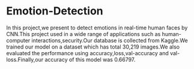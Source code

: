 # Emotion-Detection
In this project,we present to detect emotions in real-time human faces by CNN.This project used in a wide range of applications such as human-computer interactions,security.Our database is collected from Kaggle.We trained our model on a dataset which has total 30,219 images.We also evaluated the performance using accuracy,loss,val-accuracy and val-loss.Finally,our accuracy of this model was 0.66797.
